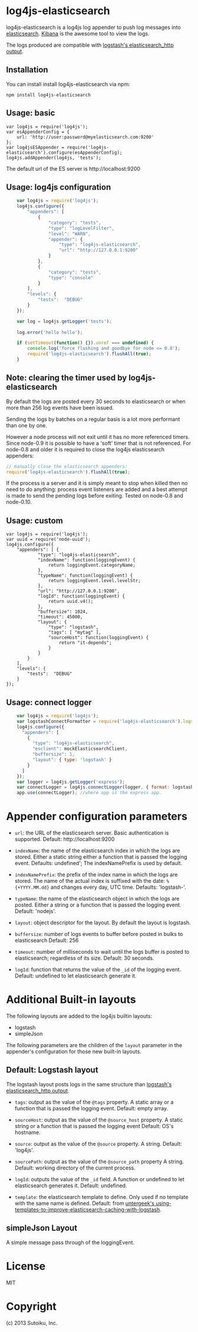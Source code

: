 log4js-elasticsearch
====================

log4js-elasticsearch is a log4js log appender to push log messages into [elasticsearch](http://elasticsearch.org).
[Kibana](http://three.kibana.org) is the awesome tool to view the logs.

The logs produced are compatible with [logstash's elasticsearch_http output](logstash.net/docs/1.1.12/outputs/elasticsearch_http).

Installation
------------

You can install install log4js-elasticsearch via npm:

    npm install log4js-elasticsearch

Usage: basic
------------

    var log4js = require('log4js');
    var esAppenderConfig = {
        url: 'http://user:password@myelasticsearch.com:9200'
    };
    var log4jsESAppender = require('log4js-elasticsearch').configure(esAppenderConfig);
    log4js.addAppender(log4js, 'tests');

The default url of the ES server is http://localhost:9200

Usage: log4js configuration
---------------------------
```javascript
    var log4js = require('log4js');
    log4js.configure({
        "appenders": [
            {
                "category": "tests", 
                "type": "logLevelFilter",
                "level": "WARN",
                "appender": {
                    "type": "log4js-elasticsearch",
                    "url": "http://127.0.0.1:9200"
                }
            },
            { 
                "category": "tests", 
                "type": "console"
            }
        ],
        "levels": {
            "tests":  "DEBUG"
        }
    });

    var log = log4js.getLogger('tests');
    
    log.error('hello hello');

    if (setTimeout(function() {}).unref === undefined) {
        console.log('force flushing and goodbye for node <= 0.8');
        require('log4js-elasticsearch').flushAll(true);
    }
```

Note: clearing the timer used by log4js-elasticsearch
-----------------------------------------------------
By default the logs are posted every 30 seconds to elasticsearch or when more than 256 log events have been issued.

Sending the logs by batches on a regular basis is a lot more performant
than one by one.

However a node process will not exit until it has no more referenced timers.
Since node-0.9 it is possible to have a 'soft' timer that is not referenced.
For node-0.8 and older it is required to close the log4js elasticsearch appenders:

```javascript
// manually close the elasticsearch appenders:
require('log4js-elasticsearch').flushAll(true);
```

If the process is a server and it is simply meant to stop when killed then no need to do anything: process event listeners are added and a best attempt is made to send the pending logs before exiting. Tested on node-0.8 and node-0.10.

Usage: custom
-------------

    var log4js = require('log4js');
    var uuid = require('node-uuid');
    log4js.configure({
        "appenders": [ {
                "type": "log4js-elasticsearch",
                "indexName": function(loggingEvent) {
                    return loggingEvent.categoryName;
                },
                "typeName": function(loggingEvent) {
                    return loggingEvent.level.levelStr;
                },
                "url": "http://127.0.0.1:9200",
                "logId": function(loggingEvent) {
                    return uuid.v4();
                },
                "buffersize": 1024,
                "timeout": 45000,
                "layout": {
                    "type": "logstash",
                    "tags": [ "mytag" ],
                    "sourceHost": function(loggingEvent) {
                        return "it-depends";
                    }
                }
            }
        ],
        "levels": {
            "tests":  "DEBUG"
        }
    });

Usage: connect logger
---------------------
```javascript
    var log4js = require('log4js');
    var logstashConnectFormatter = require('log4js-elasticsearch').logstashConnectFormatter;
    log4js.configure({
      "appenders": [
        {
          "type": "log4js-elasticsearch",
          "esclient": mockElasticsearchClient,
          "buffersize": 1,
          "layout": { type: 'logstash' }
        }
      ]
    });
    var logger = log4js.getLogger('express');
    var connectLogger = log4js.connectLogger(logger, { format: logstashConnectFormatter });
    app.use(connectLogger); //where app is the express app.
```

Appender configuration parameters
=================================
- `url`: the URL of the elasticsearch server.
Basic authentication is supported.
Default: http://localhost:9200

- `indexName`: the name of the elasticsearch index in which the logs are stored.
Either a static string either a function that is passed the logging event.
Defaults: undefined'; The indexNamePrefix is used by default.

- `indexNamePrefix`: the prefix of the index name in which the logs are stored.
The name of the actual index is suffixed with the date: `%{+YYYY.MM.dd}` and changes every day, UTC time.
Defaults: 'logstash-'.

- `typeName`: the name of the elasticsearch object in which the logs are posted.
Either a string or a function that is passed the logging event.
Default: 'nodejs'.

- `layout`: object descriptor for the layout.
By default the layout is logstash.

- `buffersize`: number of logs events to buffer before posted in bulks to elasticsearch
Default: 256

- `timeout`: number of milliseconds to wait until the logs buffer is posted to elasticsearch; regardless of its size.
Default: 30 seconds.

- `logId`: function that returns the value of the `_id` of the logging event.
Default: undefined to let elasticsearch generate it.

Additional Built-in layouts
============================

The following layouts are added to the log4js builtin layouts:
- logstash
- simpleJson

The following parameters are the children of the `layout` parameter in the appender's configuration for those new built-in layouts.

Default: Logstash layout
------------------------
The logstash layout posts logs in the same structure than [logstash's elasticsearch_http output](logstash.net/docs/1.1.12/outputs/elasticsearch_http).

- `tags`: output as the value of the `@tags` property.
A static array or a function that is passed the logging event.
Default: empty array.

- `sourceHost`: output as the value of the `@source_host` property.
A static string or a function that is passed the logging event
Default: OS's hostname.

- `source`: output as the value of the `@source` property.
A string.
Default: 'log4js'.

- `sourcePath`: output as the value of the `@source_path` property
A string.
Default: working directory of the current process.

- `logId`: outputs the value of the `_id` field.
A function or undefined to let elasticsearch generates it.
Default: undefined.

- `template`: the elasticsearch template to define.
Only used if no template with the same name is defined.
Default: from [untergeek's using-templates-to-improve-elasticsearch-caching-with-logstash](http://untergeek.com/2012/09/20/using-templates-to-improve-elasticsearch-caching-with-logstash/).

simpleJson Layout
-----------------
A simple message pass through of the loggingEvent.

License
=======
MIT

Copyright
=========
(c) 2013 Sutoiku, Inc.
